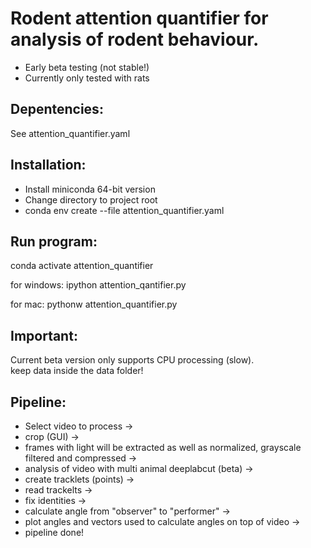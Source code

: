 # Rodent attention quantifier for analysis of rodent behaviour. 
* Early beta testing (not stable!)
* Currently only tested with rats

## Depentencies:
See attention_quantifier.yaml


## Installation:
* Install miniconda 64-bit version
* Change directory to project root
* conda env create --file attention_quantifier.yaml

## Run program:
conda activate attention_quantifier

for windows:
ipython attention_qantifier.py

for mac:
pythonw attention_quantifier.py

## Important:
Current beta version only supports CPU processing (slow).   
keep data inside the data folder!

## Pipeline:
* Select video to process ->
* crop (GUI) ->
* frames with light will be extracted as well as normalized, grayscale filtered and compressed ->
* analysis of video with multi animal deeplabcut (beta) ->
* create tracklets (points) ->
* read trackelts -> 
* fix identities -> 
* calculate angle from "observer" to "performer" ->
* plot angles and vectors used to calculate angles on top of video ->
* pipeline done!